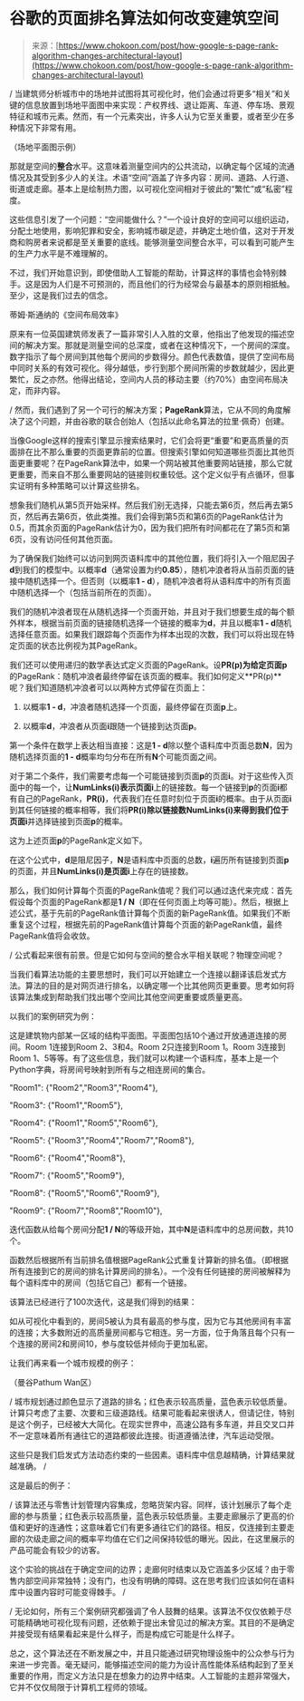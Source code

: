 <!--yml

category: 未分类

date: 2024-05-29 13:24:52

-->

# 谷歌的页面排名算法如何改变建筑空间

> 来源：[https://www.chokoon.com/post/how-google-s-page-rank-algorithm-changes-architectural-layout](https://www.chokoon.com/post/how-google-s-page-rank-algorithm-changes-architectural-layout)

/ 当建筑师分析城市中的场地并试图将其可视化时，他们会通过将更多“相关”和关键的信息放置到场地平面图中来实现：产权界线、退让距离、车道、停车场、景观特征和城市元素。然而，有一个元素突出，许多人认为它至关重要，或者至少在多种情况下非常有用。

（场地平面图示例）

那就是空间的**整合**水平。这意味着测量空间内的公共流动，以确定每个区域的流通情况及其受到多少人的关注。术语“空间”涵盖了许多内容：房间、道路、人行道、街道或走廊。基本上是绘制热力图，以可视化空间相对于彼此的“繁忙”或“私密”程度。

这些信息引发了一个问题：“空间能做什么？”一个设计良好的空间可以组织运动，分配土地使用，影响犯罪和安全，影响城市碳足迹，并确定土地价值，这对于开发商和购房者来说都是至关重要的底线。能够测量空间整合水平，可以看到可能产生的生产力水平是不难理解的。

不过，我们开始意识到，即使借助人工智能的帮助，计算这样的事情也会特别棘手。这是因为人们是不可预测的，而且他们的行为经常会与最基本的原则相抵触。至少，这是我们过去的信念。

蒂姆·斯通纳的《空间布局效率》

原来有一位英国建筑师发表了一篇非常引人入胜的文章，他指出了他发现的描述空间的解决方案。那就是测量空间的总深度，或者在这种情况下，一个房间的深度。数字指示了每个房间到其他每个房间的步数得分。颜色代表数值，提供了空间布局中同时关系的有效可视化。得分越低，步行到那个房间所需的步数就越少，因此更繁忙，反之亦然。他得出结论，空间内人员的移动主要（约70%）由空间布局决定，而非内容。

/ 然而，我们遇到了另一个可行的解决方案；**PageRank**算法，它从不同的角度解决了这个问题，并由谷歌的联合创始人（包括以此命名算法的拉里·佩奇）创建。

当像Google这样的搜索引擎显示搜索结果时，它们会将更“重要”和更高质量的页面排在比不那么重要的页面更靠前的位置。但搜索引擎如何知道哪些页面比其他页面更重要呢？在PageRank算法中，如果一个网站被其他重要网站链接，那么它就更重要，而来自不那么重要网站的链接则权重较低。这个定义似乎有点循环，但事实证明有多种策略可以计算这些排名。

想象我们随机从第5页开始采样。然后我们别无选择，只能去第6页，然后再去第5页，然后再去第6页，依此类推。我们会得到第5页和第6页的PageRank估计为0.5，而其余页面的PageRank估计为0，因为我们把所有时间都花在了第5页和第6页，没有访问任何其他页面。

为了确保我们始终可以访问到网页语料库中的其他位置，我们将引入一个阻尼因子**d**到我们的模型中。以概率**d**（通常设置为约**0.85**），随机冲浪者将从当前页面的链接中随机选择一个。但否则（以概率**1 - d**），随机冲浪者将从语料库中的所有页面中随机选择一个（包括当前所在的页面）。

我们的随机冲浪者现在从随机选择一个页面开始，并且对于我们想要生成的每个额外样本，根据当前页面的链接随机选择一个链接的概率为**d**，并且以概率**1 - d**随机选择任意页面。如果我们跟踪每个页面作为样本出现的次数，我们可以将出现在特定页面的状态比例视为其PageRank。

我们还可以使用递归的数学表达式定义页面的PageRank。设**PR(p)**为给定页面**p**的PageRank：随机冲浪者最终停留在该页面的概率。我们如何定义**PR(p)**呢？我们知道随机冲浪者可以以两种方式停留在页面上：

1.  以概率**1 - d**，冲浪者随机选择一个页面，最终停留在页面**p**上。

1.  以概率**d**，冲浪者从页面**i**跟随一个链接到达页面**p**。

第一个条件在数学上表达相当直接：这是**1 - d**除以整个语料库中页面总数**N**，因为随机选择页面的**1 - d**概率均匀分布在所有**N**个可能页面之间。

对于第二个条件，我们需要考虑每一个可能链接到页面**p**的页面**i**。对于这些传入页面中的每一个，让**NumLinks(i)**表示页面**i**上的链接数。每一个链接到**p**的页面**i**都有自己的PageRank，**PR(i)**，代表我们在任意时刻位于页面**i**的概率。由于从页面**i**到其任何链接的概率相等，我们将**PR(i)**除以链接数**NumLinks(i)**来得到我们位于页面**i**并选择链接到页面**p**的概率。

这为上述页面**p**的PageRank定义如下。

在这个公式中，**d**是阻尼因子，**N**是语料库中页面的总数，**i**遍历所有链接到页面**p**的页面，并且**NumLinks(i)**是页面**i**上存在的链接数。

那么，我们如何计算每个页面的PageRank值呢？我们可以通过迭代来完成：首先假设每个页面的PageRank都是**1 / N**（即在任何页面上均等可能）。然后，根据上述公式，基于先前的PageRank值计算每个页面的新PageRank值。如果我们不断重复这个过程，根据先前的PageRank值计算每个页面的新PageRank值，最终PageRank值将会收敛。

/ 公式看起来很有前景。但是它如何与空间的整合水平相关联呢？物理空间呢？

当我们看算法功能的主要思想时，我们可以开始建立一个连接以翻译该启发式方法。算法的目的是对网页进行排名，以确定哪一个比其他网页更重要。思考如何将该算法集成到帮助我们找出哪个空间比其他空间更重要或质量更高。

以我们的案例研究为例：

这是建筑物内部某一区域的结构平面图。平面图包括10个通过开放通道连接的房间。Room 1连接到Room 2、3和4。Room 2只连接到Room 1。Room 3连接到Room 1、5等等。有了这些信息，我们就可以构建一个语料库，基本上是一个Python字典，将房间号映射到所有与之相连房间的集合。

"Room1": {"Room2","Room3","Room4"},

"Room3": {"Room1","Room5"},

"Room4": {"Room1","Room5","Room6"},

"Room5": {"Room3","Room4","Room7","Room8"},

"Room6": {"Room4","Room8"},

"Room7": {"Room5","Room9"},

"Room8": {"Room5","Room6","Room9"},

"Room9": {"Room7","Room8","Room10"},

迭代函数从给每个房间分配**1 / N**的等级开始，其中**N**是语料库中的总房间数，共10个。

函数然后根据所有当前排名值根据PageRank公式重复计算新的排名值。（即根据所有连接到它的房间的排名计算房间的排名）。一个没有任何链接的房间被解释为每个语料库中的房间（包括它自己）都有一个链接。

该算法已经进行了100次迭代，这是我们得到的结果：

如从可视化中看到的，房间5被认为具有最高的参与度，因为它与其他房间有丰富的连接；大多数附近的高质量房间都与它相连。另一方面，位于角落且每个只有一个连接的房间2和房间10，参与度较低并倾向于更加私密。

让我们再来看一个城市规模的例子：

（曼谷Pathum Wan区）

/ 城市规划通过颜色显示了道路的排名；红色表示较高质量，蓝色表示较低质量。计算只考虑了主要、次要和三级道路线。结果可能看起来很诱人，但请记住，特别是这个例子，已经被大大简化。在现实世界中，高速公路有多车道，并且交叉口并不一定意味着所有通往它的道路都彼此连接。街道遵循法律，汽车运动受限。

这些只是我们启发式方法动态约束的一些因素。语料库中信息越精确，计算结果就越准确。 /

这是最后的例子：

/ 该算法还与零售计划管理内容集成，忽略货架内容。同样，该计划展示了每个走廊的参与质量；红色表示较高质量，蓝色表示较低质量。主要走廊展示了更高的价值和更好的连通性；这意味着它们有更多通往它们的路径。相反，仅连接到主要走廊的次级走廊之间的概率平均值在它们之间保持较低的曝光。因此，在这里展示的产品可能会有较少的访客。

这个实验的挑战在于确定空间的边界；走廊何时结束以及它涵盖多少区域？由于零售内部空间非常独特；没有门，也没有明确的障碍。这在思考我们应该如何在语料库中设置内容时可能变得棘手。 /

/ 无论如何，所有三个案例研究都强调了令人鼓舞的结果。该算法不仅仅依赖于尽可能精确地可视化现有问题，还依赖于提出未曾见过的解决方案。其目的不是确定并接受现有结果看起来是什么样子，而是构成它可能是什么样子。

总之，这个算法还在不断发展之中，并且只能通过研究物理设施中的公众参与行为来进一步完善。毫无疑问，能够描述空间的能力为设计高性能体系结构起到了至关重要的作用，而定义方法只是在想象力的边界中结束。人工智能的主题非常强大，它并不仅仅局限于计算机工程师的领域。
